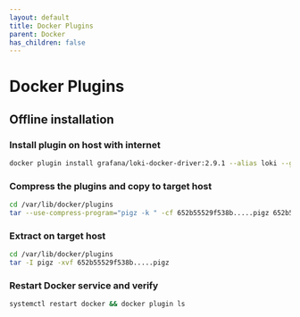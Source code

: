 ```yaml
---
layout: default
title: Docker Plugins
parent: Docker
has_children: false
---
```


# Docker Plugins

## Offline installation

### Install plugin on host with internet

```bash
docker plugin install grafana/loki-docker-driver:2.9.1 --alias loki --grant-all-permissions
```

### Compress the plugins and copy to target host

```bash
cd /var/lib/docker/plugins
tar --use-compress-program="pigz -k " -cf 652b55529f538b.....pigz 652b55529f538b........
```

### Extract on target host
```bash
cd /var/lib/docker/plugins
tar -I pigz -xvf 652b55529f538b.....pigz
```

### Restart Docker service and verify

```bash
systemctl restart docker && docker plugin ls
```

